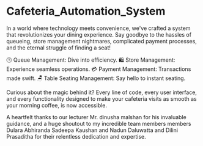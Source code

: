 # Cafeteria_Automation_System
In a world where technology meets convenience, we've crafted a system that revolutionizes your dining experience. Say goodbye to the hassles of queueing, store management nightmares, complicated payment processes, and the eternal struggle of finding a seat!

🕒 Queue Management: Dive into efficiency.
🛍️ Store Management: Experience seamless operations.
💳 Payment Management: Transactions made swift.
🪑 Table Seating Management: Say hello to instant seating.

Curious about the magic behind it? Every line of code, every user interface, and every functionality designed to make your cafeteria visits as smooth as your morning coffee, is now accessible.

A heartfelt thanks to our lecturer Mr. dinusha malshan for his invaluable guidance, and a huge shoutout to my incredible team members members Dulara Abhiranda Sadeepa Kaushan and Nadun Daluwatta and Dilini Prasaditha for their relentless dedication and expertise.
